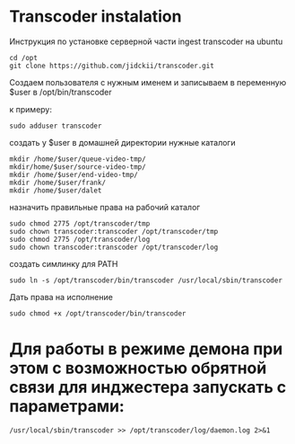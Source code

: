 # Transcoder instalation

Инструкция по  установке серверной части ingest transcoder на ubuntu

```
cd /opt
git clone https://github.com/jidckii/transcoder.git
```

Создаем пользователя с нужным именем и записываем в переменную $user в /opt/bin/transcoder

к примеру:

```
sudo adduser transcoder
```

создать у $user в домашней директории нужные каталоги

```
mkdir /home/$user/queue-video-tmp/
mkdir/home/$user/source-video-tmp/
mkdir /home/$user/end-video-tmp/
mkdir /home/$user/frank/
mkdir /home/$user/dalet
```

назначить правильные права на рабочий каталог

```
sudo chmod 2775 /opt/transcoder/tmp
sudo chown transcoder:transcoder /opt/transcoder/tmp
sudo chmod 2775 /opt/transcoder/log
sudo chown transcoder:transcoder /opt/transcoder/log
```

создать симлинку для PATH

```
sudo ln -s /opt/transcoder/bin/transcoder /usr/local/sbin/transcoder
```
Дать права на исполнение
```
sudo chmod +x /opt/transcoder/bin/transcoder
```

# Для работы в режиме демона при этом с возможностью обрятной связи для инджестера запускать с параметрами:
 
 ```
/usr/local/sbin/transcoder >> /opt/transcoder/log/daemon.log 2>&1
```


